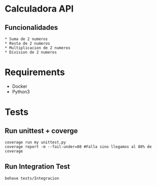 # Calculadora API

## Funcionalidades
    * Suma de 2 numeros
    * Resta de 2 numeros
    * Multiplicacion de 2 numeros
    * Division de 2 numeros

# Requirements 
- Docker
- Python3

# Tests

## Run unittest + coverge
```
coverage run my unittest.py
coverage report -m --fail-under=80 #Falla sino llegamos al 80% de coverage
```

## Run Integration Test
```
behave tests/Integracion
```